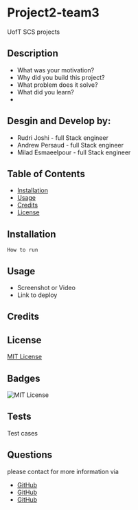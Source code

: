 # Project2-team3
UofT SCS projects 
## Description
- What was your motivation?
- Why did you build this project?
- What problem does it solve?
- What did you learn?
- 
## Desgin and Develop by:
- Rudri Joshi - full Stack engineer
- Andrew Persaud - full Stack engineer
- Milad Esmaeelpour - full Stack engineer

## Table of Contents
- [Installation](#installation)
- [Usage](#usage)
- [Credits](#credits)
- [License](#license)

## Installation

```
How to run
```

## Usage
- Screenshot or Video
- Link to deploy

## Credits

## License

[MIT License](https://choosealicense.com/licenses/mit/)

## Badges

![MIT License](https://img.shields.io/static/v1?label=MIT-License&message=100%&color=green)
  
## Tests
Test cases

## Questions

please contact for more information via
- [GitHub](https://github.com/andythepee)
- [GitHub](https://github.com/rudrijoshi)
- [GitHub](https://github.com/miladesmailpour)

  
